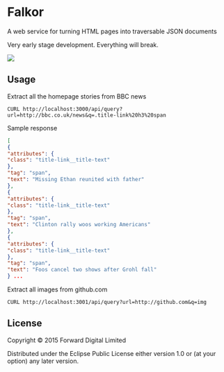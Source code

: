 # Falkor

A web service for turning HTML pages into traversable JSON documents

Very early stage development. Everything will break.

![](http://elitistjerksports.com/wp-content/uploads/2010/07/falkor-3.jpg)

## Usage

Extract all the homepage stories from BBC news

```
CURL http://localhost:3000/api/query?url=http://bbc.co.uk/news&q=.title-link%20h3%20span
```

Sample response

```json
[
{
"attributes": {
"class": "title-link__title-text"
},
"tag": "span",
"text": "Missing Ethan reunited with father"
},
{
"attributes": {
"class": "title-link__title-text"
},
"tag": "span",
"text": "Clinton rally woos working Americans"
},
{
"attributes": {
"class": "title-link__title-text"
},
"tag": "span",
"text": "Foos cancel two shows after Grohl fall"
} ...
```

Extract all images from github.com

```
CURL http://localhost:3001/api/query?url=http://github.com&q=img
```

## License

Copyright © 2015 Forward Digital Limited

Distributed under the Eclipse Public License either version 1.0 or (at
your option) any later version.
